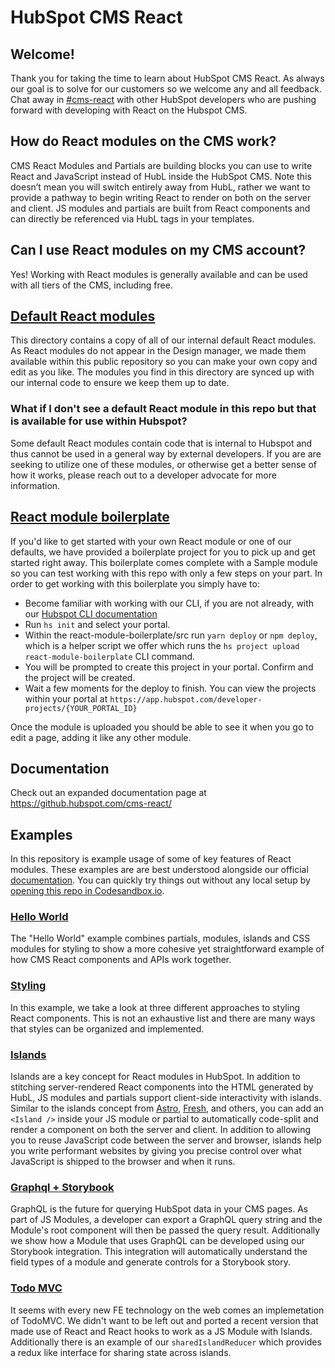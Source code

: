 # HubSpot CMS React

## Welcome!

Thank you for taking the time to learn about HubSpot CMS React. As always our goal is to solve for our customers so we welcome any and all feedback. Chat away in [\#cms-react](https://hubspotdev.slack.com/archives/C04AY1H2204) with other HubSpot developers who are pushing forward with developing with React on the Hubspot CMS.

## How do React modules on the CMS work?

CMS React Modules and Partials are building blocks you can use to write React and JavaScript instead of HubL inside the HubSpot CMS. Note this doesn’t mean you will switch entirely away from HubL, rather we want to provide a pathway to begin writing React to render on both on the server and client. JS modules and partials are built from React components and can directly be referenced via HubL tags in your templates.

## Can I use React modules on my CMS account?

Yes! Working with React modules is generally available and can be used with all tiers of the CMS, including free.

## [Default React modules](default-react-modules)

This directory contains a copy of all of our internal default React modules. As React modules do not appear in the Design manager, we made them available within this public repository so you can make your own copy and edit as you like. The modules you find in this directory are synced up with our internal code to ensure we keep them up to date.

### What if I don't see a default React module in this repo but that is available for use within Hubspot?
Some default React modules contain code that is internal to Hubspot and thus cannot be used in a general way by external developers. If you are are seeking to utilize one of these modules, or otherwise get a better sense of how it works, please reach out to a developer advocate for more information.

## [React module boilerplate](react-module-boilerplate)

If you'd like to get started with your own React module or one of our defaults, we have provided a boilerplate project for you to pick up and get started right away. This boilerplate comes complete with a Sample module so you can test working with this repo with only a few steps on your part. In order to get working with this boilerplate you simply have to:

- Become familiar with working with our CLI, if you are not already, with our [Hubspot CLI documentation](https://developers.hubspot.com/docs/cms/guides/getting-started)
- Run `hs init` and select your portal.
- Within the react-module-boilerplate/src run `yarn deploy` or `npm deploy`, which is a helper script we offer which runs the `hs project upload react-module-boilerplate` CLI command.
- You will be prompted to create this project in your portal. Confirm and the project will be created.
- Wait a few moments for the deploy to finish. You can view the projects within your portal at `https://app.hubspot.com/developer-projects/{YOUR_PORTAL_ID}`

Once the module is uploaded you should be able to see it when you go to edit a page, adding it like any other module.

## Documentation
Check out an expanded documentation page at https://github.hubspot.com/cms-react/

## Examples

In this repository is example usage of some of key features of React modules. These examples are are best understood alongside our official [documentation](docs). You can quickly try things out without any local setup by [opening this repo in Codesandbox.io](https://codesandbox.io/p/sandbox/stoic-pateu-g20chg?file=%2Fcms-react%2FREADME.md).

### [Hello World](examples/hello-world)

The "Hello World" example combines partials, modules, islands and CSS modules for styling to show a more cohesive yet straightforward example of how CMS React components and APIs work together.

### [Styling](examples/styling)

In this example, we take a look at three different approaches to styling React components. This is not an exhaustive list and there are many ways that styles can be organized and implemented.

### [Islands](examples/islands)

Islands are a key concept for React modules in HubSpot. In addition to stitching server-rendered React components into the HTML generated by HubL, JS modules and partials support client-side interactivity with islands. Similar to the islands concept from [Astro](https://astro.build/), [Fresh](https://fresh.deno.dev/), and others, you can add an `<Island />` inside your JS module or partial to automatically code-split and render a component on both the server and client. In addition to allowing you to reuse JavaScript code between the server and browser, islands help you write performant websites by giving you precise control over what JavaScript is shipped to the browser and when it runs.

### [Graphql + Storybook](examples/graphql-storybook)

GraphQL is the future for querying HubSpot data in your CMS pages. As part of JS Modules, a developer can export a GraphQL query string and the Module's root component will then be passed the query result. Additionally we show how a Module that uses GraphQL can be developed using our Storybook integration. This integration will automatically understand the field types of a module and generate controls for a Storybook story.

### [Todo MVC](examples/todo-mvc)

It seems with every new FE technology on the web comes an implemetation of TodoMVC. We didn't want to be left out and ported a recent version that made use of React and React hooks to work as a JS Module with Islands. Additionally there is an example of our `sharedIslandReducer` which provides a redux like interface for sharing state across islands.

